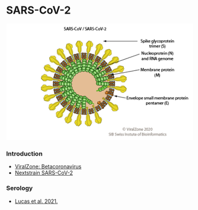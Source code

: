 # SARS-CoV-2

![](sars-cov-2.png)

### Introduction

* [ViralZone: Betacoronavirus](https://viralzone.expasy.org/764)
* [Nextstrain SARS-CoV-2](https://nextstrain.org/ncov/gisaid/global)

### Serology

- [Lucas et al. 2021.](https://www.medrxiv.org/content/10.1101/2021.07.14.21260307v1)
